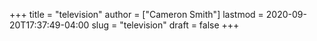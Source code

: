 +++
title = "television"
author = ["Cameron Smith"]
lastmod = 2020-09-20T17:37:49-04:00
slug = "television"
draft = false
+++
